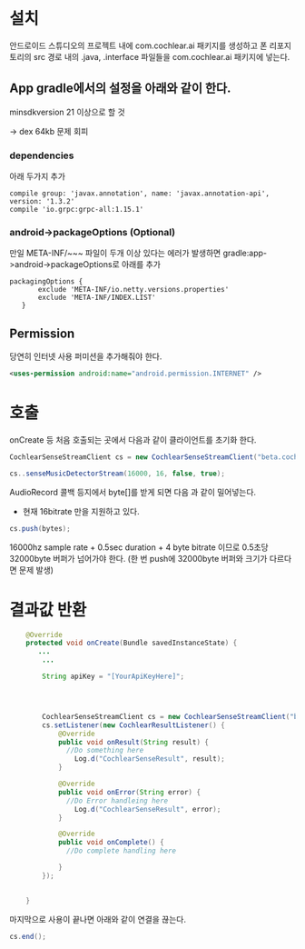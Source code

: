 # 설치


안드로이드 스튜디오의 프로젝트 내에 com.cochlear.ai 패키지를 생성하고
폰 리포지토리의 src 경로 내의 .java, .interface 파일들을 com.cochlear.ai 패키지에 넣는다.


## App gradle에서의 설정을 아래와 같이 한다.

minsdkversion 21 이상으로 할 것

-> dex 64kb 문제 회피

### dependencies

아래 두가지 추가

```Gradle
compile group: 'javax.annotation', name: 'javax.annotation-api', version: '1.3.2'
compile 'io.grpc:grpc-all:1.15.1'
```
### android->packageOptions (Optional) 

만일 META-INF/~~~ 파일이 두개 이상 있다는 에러가 발생하면 gradle:app->android->packageOptions로 아래를 추가
```Gradle
packagingOptions {
       exclude 'META-INF/io.netty.versions.properties'
       exclude 'META-INF/INDEX.LIST'
   }
```


## Permission

당연히 인터넷 사용 퍼미션을 추가해줘야 한다.

```XML
<uses-permission android:name="android.permission.INTERNET" />
```

# 호출

onCreate 등 처음 호출되는 곳에서 다음과 같이 클라이언트를 초기화 한다.

```Java
CochlearSenseStreamClient cs = new CochlearSenseStreamClient("beta.cochlear.ai", 50051, apiKey);

cs..senseMusicDetectorStream(16000, 16, false, true);
```

AudioRecord 콜백 등지에서 byte[]를 받게 되면 다음 과 같이 밀어넣는다.


* 현재 16bitrate 만을 지원하고 있다.

```Java
cs.push(bytes);
```
16000hz sample rate + 0.5sec duration + 4 byte bitrate 이므로 0.5초당 32000byte 버퍼가 넘어가야 한다. (한 번 push에 32000byte 버퍼와 크기가 다르다면 문제 발생)


# 결과값 반환
```java
    @Override
    protected void onCreate(Bundle savedInstanceState) {
       ...
        ...

        String apiKey = "[YourApiKeyHere]";




        CochlearSenseStreamClient cs = new CochlearSenseStreamClient("beta.cochlear.ai", 50051, apiKey);
        cs.setListener(new CochlearResultListener() {
            @Override
            public void onResult(String result) {
              //Do something here
                Log.d("CochlearSenseResult", result);
            }

            @Override
            public void onError(String error) {
              //Do Error handleing here
                Log.d("CochlearSenseResult", error);
            }

            @Override
            public void onComplete() {
              //Do complete handling here

            }
        });

        
    }
```


마지막으로 사용이 끝나면 아래와 같이 연결을 끊는다. 
   
```Java
cs.end();
```


